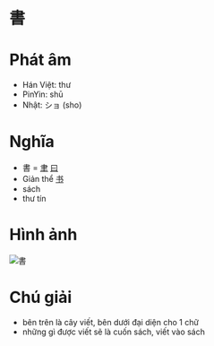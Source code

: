 # 書

# Phát âm
* Hán Việt: thư
* PinYin: shū
* Nhật: ショ (sho)

# Nghĩa
* 書 = [聿](聿.md) [曰](曰.md)
* Giản thể [书](书.md)
* sách
* thư tín

# Hình ảnh
![書](../img/書.png)

# Chú giải
+ bên trên là cây viết, bên dưới đại diện cho 1 chữ
+ những gì được viết sẽ là cuốn sách, viết vào sách

<script>window.HANZI_FIELD='書';</script>
